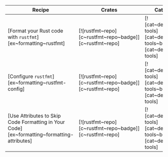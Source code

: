 | Recipe | Crates | Categories |
|---|---|---|
| [Format your Rust code with `rustfmt`][ex~formatting~rustfmt] | [![rustfmt~repo][c~rustfmt~repo~badge]][c~rustfmt~repo] | [![cat~development-tools][cat~development-tools~badge]][cat~development-tools] |
| [Configure `rustfmt`][ex~formatting~rustfmt-config] | [![rustfmt~repo][c~rustfmt~repo~badge]][c~rustfmt~repo] | [![cat~development-tools][cat~development-tools~badge]][cat~development-tools] |
| [Use Attributes to Skip Code Formatting in Your Code][ex~formatting~formatting-attributes] | [![rustfmt~repo][c~rustfmt~repo~badge]][c~rustfmt~repo] | [![cat~development-tools][cat~development-tools~badge]][cat~development-tools] |
